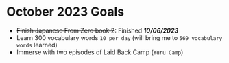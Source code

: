 # October 2023 Goals

- ~~Finish Japanese From Zero book 2~~: Finished **_10/06/2023_**
- Learn 300 vocabulary words `10 per day` (will bring me to `569 vocabulary words` learned)
- Immerse with two episodes of Laid Back Camp (`Yuru Camp`)
